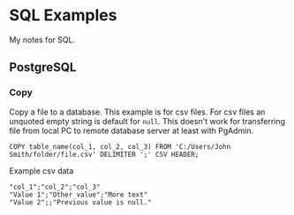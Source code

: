 # SQL Examples
My notes for SQL.

## PostgreSQL

### Copy
Copy a file to a database. This example is for csv files.
For csv files an unquoted empty string is default for `null`.
This doesn't work for transferring file from local PC to remote database server at least with PgAdmin.

`COPY table_name(col_1, col_2, col_3) FROM 'C:/Users/John Smith/folder/file.csv' DELIMITER ';' CSV HEADER;`

Example csv data
```
"col_1";"col_2";"col_3"
"Value 1";"Other value";"More text"
"Value 2";;"Previous value is null."
```

